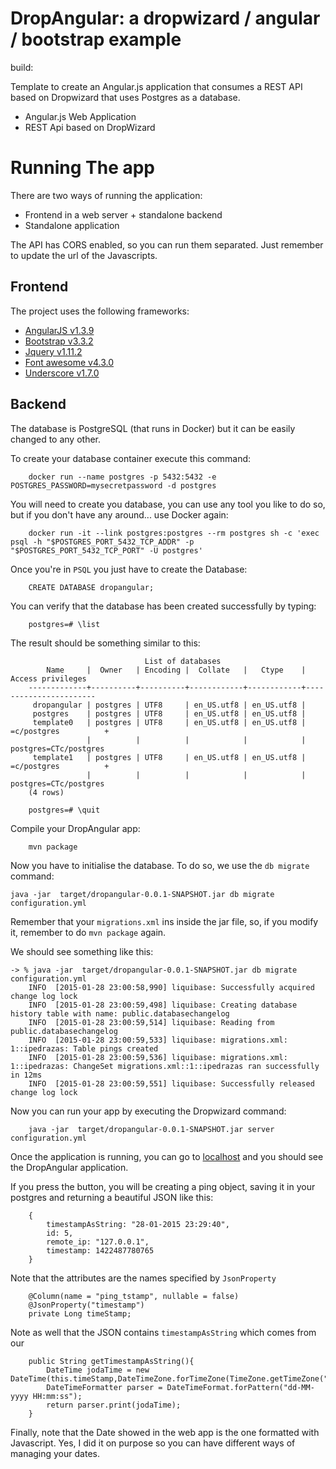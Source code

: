 # DropAngular: a dropwizard / angular / bootstrap example

build:

Template to create an Angular.js application that consumes a REST API based on Dropwizard that uses Postgres as a database.

* Angular.js Web Application
* REST Api based on DropWizard

# Running The app

There are two ways of running the application:

* Frontend in a web server + standalone backend
* Standalone application

The API has CORS enabled, so you can run them separated. Just remember to update the url of the Javascripts.

## Frontend

The project uses the following frameworks:

* [AngularJS v1.3.9](https://angularjs.org/)
* [Bootstrap v3.3.2](http://getbootstrap.com/)
* [Jquery v1.11.2](http://jquery.com/)
* [Font awesome v4.3.0](http://fortawesome.github.io/Font-Awesome/)
* [Underscore v1.7.0](http://underscorejs.org/)

## Backend

The database is PostgreSQL (that runs in Docker) but it can be easily changed to any other.

To create your database container execute this command:

        docker run --name postgres -p 5432:5432 -e POSTGRES_PASSWORD=mysecretpassword -d postgres

You will need to create you database, you can use any tool you like to do so, but if you don't have any around... use Docker again:

        docker run -it --link postgres:postgres --rm postgres sh -c 'exec psql -h "$POSTGRES_PORT_5432_TCP_ADDR" -p "$POSTGRES_PORT_5432_TCP_PORT" -U postgres'

Once you're in `PSQL` you just have to create the Database:

        CREATE DATABASE dropangular;

You can verify that the database has been created successfully by typing:

        postgres=# \list

The result should be something similar to this:

                                  List of databases
            Name     |  Owner   | Encoding |  Collate   |   Ctype    |   Access privileges
        -------------+----------+----------+------------+------------+-----------------------
         dropangular | postgres | UTF8     | en_US.utf8 | en_US.utf8 |
         postgres    | postgres | UTF8     | en_US.utf8 | en_US.utf8 |
         template0   | postgres | UTF8     | en_US.utf8 | en_US.utf8 | =c/postgres          +
                     |          |          |            |            | postgres=CTc/postgres
         template1   | postgres | UTF8     | en_US.utf8 | en_US.utf8 | =c/postgres          +
                     |          |          |            |            | postgres=CTc/postgres
        (4 rows)

        postgres=# \quit


Compile your DropAngular app:

        mvn package


Now you have to initialise the database. To do so, we use the `db migrate` command:

    java -jar  target/dropangular-0.0.1-SNAPSHOT.jar db migrate configuration.yml

Remember that your `migrations.xml` ins inside the jar file, so, if you modify it, remember to do `mvn package` again.

We should see something like this:

    -> % java -jar  target/dropangular-0.0.1-SNAPSHOT.jar db migrate configuration.yml
        INFO  [2015-01-28 23:00:58,990] liquibase: Successfully acquired change log lock
        INFO  [2015-01-28 23:00:59,498] liquibase: Creating database history table with name: public.databasechangelog
        INFO  [2015-01-28 23:00:59,514] liquibase: Reading from public.databasechangelog
        INFO  [2015-01-28 23:00:59,533] liquibase: migrations.xml: 1::ipedrazas: Table pings created
        INFO  [2015-01-28 23:00:59,536] liquibase: migrations.xml: 1::ipedrazas: ChangeSet migrations.xml::1::ipedrazas ran successfully in 12ms
        INFO  [2015-01-28 23:00:59,551] liquibase: Successfully released change log lock


Now you can run your app by executing the Dropwizard command:

        java -jar  target/dropangular-0.0.1-SNAPSHOT.jar server configuration.yml

Once the application is running, you can go to [localhost](http://localhost:8080) and you should see the DropAngular application.

If you press the button, you will be creating a ping object, saving it in your postgres and returning a beautiful JSON like this:

        {
            timestampAsString: "28-01-2015 23:29:40",
            id: 5,
            remote_ip: "127.0.0.1",
            timestamp: 1422487780765
        }

Note that the attributes are the names specified by `JsonProperty`

        @Column(name = "ping_tstamp", nullable = false)
        @JsonProperty("timestamp")
        private Long timeStamp;

Note as well that the JSON contains `timestampAsString` which comes from our

        public String getTimestampAsString(){
            DateTime jodaTime = new DateTime(this.timeStamp,DateTimeZone.forTimeZone(TimeZone.getTimeZone("EU/London")));
            DateTimeFormatter parser = DateTimeFormat.forPattern("dd-MM-yyyy HH:mm:ss");
            return parser.print(jodaTime);
        }

Finally, note that the Date showed in the web app is the one formatted with Javascript. Yes, I did it on purpose so you can have different ways of managing your dates.

